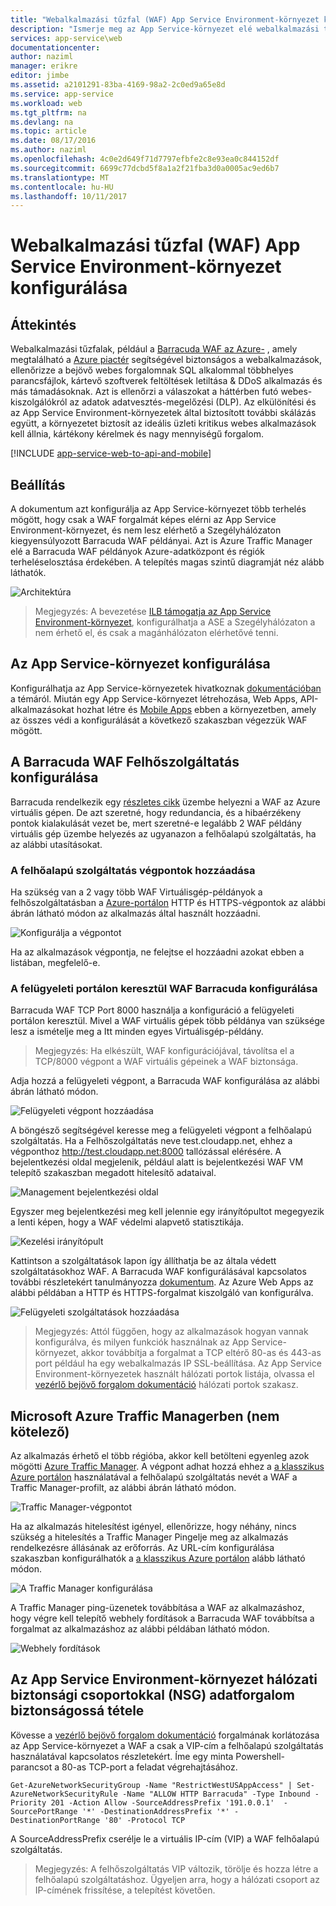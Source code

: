 ```yaml
---
title: "Webalkalmazási tűzfal (WAF) App Service Environment-környezet konfigurálása"
description: "Ismerje meg az App Service-környezet elé webalkalmazási tűzfal konfigurálásáról."
services: app-service\web
documentationcenter: 
author: naziml
manager: erikre
editor: jimbe
ms.assetid: a2101291-83ba-4169-98a2-2c0ed9a65e8d
ms.service: app-service
ms.workload: web
ms.tgt_pltfrm: na
ms.devlang: na
ms.topic: article
ms.date: 08/17/2016
ms.author: naziml
ms.openlocfilehash: 4c0e2d649f71d7797efbfe2c8e93ea0c844152df
ms.sourcegitcommit: 6699c77dcbd5f8a1a2f21fba3d0a0005ac9ed6b7
ms.translationtype: MT
ms.contentlocale: hu-HU
ms.lasthandoff: 10/11/2017
---
```

# <a name="configuring-a-web-application-firewall-waf-for-app-service-environment"></a>Webalkalmazási tűzfal (WAF) App Service Environment-környezet konfigurálása
## <a name="overview"></a>Áttekintés
Webalkalmazási tűzfalak, például a [Barracuda WAF az Azure-](https://www.barracuda.com/programs/azure) , amely megtalálható a [Azure piactér](https://azure.microsoft.com/marketplace/partners/barracudanetworks/waf-byol/) segítségével biztonságos a webalkalmazások, ellenőrizze a bejövő webes forgalomnak SQL alkalommal többhelyes parancsfájlok, kártevő szoftverek feltöltések letiltása & DDoS alkalmazás és más támadásoknak. Azt is ellenőrzi a válaszokat a háttérben futó webes-kiszolgálókról az adatok adatvesztés-megelőzési (DLP). Az elkülönítési és az App Service Environment-környezetek által biztosított további skálázás együtt, a környezetet biztosít az ideális üzleti kritikus webes alkalmazások kell állnia, kártékony kérelmek és nagy mennyiségű forgalom.

[!INCLUDE [app-service-web-to-api-and-mobile](../../../includes/app-service-web-to-api-and-mobile.md)] 

## <a name="setup"></a>Beállítás
A dokumentum azt konfigurálja az App Service-környezet több terhelés mögött, hogy csak a WAF forgalmát képes elérni az App Service Environment-környezet, és nem lesz elérhető a Szegélyhálózaton kiegyensúlyozott Barracuda WAF példányai. Azt is Azure Traffic Manager elé a Barracuda WAF példányok Azure-adatközpont és régiók terheléselosztása érdekében. A telepítés magas szintű diagramját néz alább láthatók.

![Architektúra][Architecture] 

> Megjegyzés: A bevezetése [ILB támogatja az App Service Environment-környezet](app-service-environment-with-internal-load-balancer.md), konfigurálhatja a ASE a Szegélyhálózaton a nem érhető el, és csak a magánhálózaton elérhetővé tenni. 
> 
> 

## <a name="configuring-your-app-service-environment"></a>Az App Service-környezet konfigurálása
Konfigurálhatja az App Service-környezetek hivatkoznak [dokumentációban](app-service-web-how-to-create-an-app-service-environment.md) a témáról. Miután egy App Service-környezet létrehozása, Web Apps, API-alkalmazásokat hozhat létre és [Mobile Apps](../../app-service-mobile/app-service-mobile-value-prop.md) ebben a környezetben, amely az összes védi a konfigurálását a következő szakaszban végezzük WAF mögött.

## <a name="configuring-your-barracuda-waf-cloud-service"></a>A Barracuda WAF Felhőszolgáltatás konfigurálása
Barracuda rendelkezik egy [részletes cikk](https://campus.barracuda.com/product/webapplicationfirewall/article/WAF/DeployWAFInAzure) üzembe helyezni a WAF az Azure virtuális gépen. De azt szeretné, hogy redundancia, és a hibaérzékeny pontok kialakulását vezet be, mert szeretné-e legalább 2 WAF példány virtuális gép üzembe helyezés az ugyanazon a felhőalapú szolgáltatás, ha az alábbi utasításokat.

### <a name="adding-endpoints-to-cloud-service"></a>A felhőalapú szolgáltatás végpontok hozzáadása
Ha szükség van a 2 vagy több WAF Virtuálisgép-példányok a felhőszolgáltatásban a [Azure-portálon](https://portal.azure.com/) HTTP és HTTPS-végpontok az alábbi ábrán látható módon az alkalmazás által használt hozzáadni.

![Konfigurálja a végpontot][ConfigureEndpoint]

Ha az alkalmazások végpontja, ne felejtse el hozzáadni azokat ebben a listában, megfelelő-e. 

### <a name="configuring-barracuda-waf-through-its-management-portal"></a>A felügyeleti portálon keresztül WAF Barracuda konfigurálása
Barracuda WAF TCP Port 8000 használja a konfiguráció a felügyeleti portálon keresztül. Mivel a WAF virtuális gépek több példánya van szüksége lesz a ismételje meg a Itt minden egyes Virtuálisgép-példány. 

> Megjegyzés: Ha elkészült, WAF konfigurációjával, távolítsa el a TCP/8000 végpont a WAF virtuális gépeinek a WAF biztonsága.
> 
> 

Adja hozzá a felügyeleti végpont, a Barracuda WAF konfigurálása az alábbi ábrán látható módon.

![Felügyeleti végpont hozzáadása][AddManagementEndpoint]

A böngésző segítségével keresse meg a felügyeleti végpont a felhőalapú szolgáltatás. Ha a Felhőszolgáltatás neve test.cloudapp.net, ehhez a végponthoz http://test.cloudapp.net:8000 tallózással elérésére. A bejelentkezési oldal megjelenik, például alatt is bejelentkezési WAF VM telepítő szakaszban megadott hitelesítő adataival.

![Management bejelentkezési oldal][ManagementLoginPage]

Egyszer meg bejelentkezési meg kell jelennie egy irányítópultot megegyezik a lenti képen, hogy a WAF védelmi alapvető statisztikája.

![Kezelési irányítópult][ManagementDashboard]

Kattintson a szolgáltatások lapon így állíthatja be az általa védett szolgáltatásokhoz WAF. A Barracuda WAF konfigurálásával kapcsolatos további részletekért tanulmányozza [dokumentum](https://techlib.barracuda.com/waf/getstarted1). Az Azure Web Apps az alábbi példában a HTTP és HTTPS-forgalmat kiszolgáló van konfigurálva.

![Felügyeleti szolgáltatások hozzáadása][ManagementAddServices]

> Megjegyzés: Attól függően, hogy az alkalmazások hogyan vannak konfigurálva, és milyen funkciók használnak az App Service-környezet, akkor továbbítja a forgalmat a TCP eltérő 80-as és 443-as port például ha egy webalkalmazás IP SSL-beállítása. Az App Service Environment-környezetek használt hálózati portok listája, olvassa el [vezérlő bejövő forgalom dokumentáció](app-service-app-service-environment-control-inbound-traffic.md) hálózati portok szakasz.
> 
> 

## <a name="configuring-microsoft-azure-traffic-manager-optional"></a>Microsoft Azure Traffic Managerben (nem kötelező)
Az alkalmazás érhető el több régióba, akkor kell betölteni egyenleg azok mögötti [Azure Traffic Manager](../../traffic-manager/traffic-manager-overview.md). A végpont adhat hozzá ehhez a [a klasszikus Azure portálon](https://manage.azure.com) használatával a felhőalapú szolgáltatás nevét a WAF a Traffic Manager-profilt, az alábbi ábrán látható módon. 

![Traffic Manager-végpontot][TrafficManagerEndpoint]

Ha az alkalmazás hitelesítést igényel, ellenőrizze, hogy néhány, nincs szükség a hitelesítés a Traffic Manager Pingelje meg az alkalmazás rendelkezésre állásának az erőforrás. Az URL-cím konfigurálása szakaszban konfigurálhatók a [a klasszikus Azure portálon](https://manage.azure.com) alább látható módon.

![A Traffic Manager konfigurálása][ConfigureTrafficManager]

A Traffic Manager ping-üzenetek továbbítása a WAF az alkalmazáshoz, hogy végre kell telepítő webhely fordítások a Barracuda WAF továbbítsa a forgalmat az alkalmazáshoz az alábbi példában látható módon.

![Webhely fordítások][WebsiteTranslations]

## <a name="securing-traffic-to-app-service-environment-using-network-security-groups-nsg"></a>Az App Service Environment-környezet hálózati biztonsági csoportokkal (NSG) adatforgalom biztonságossá tétele
Kövesse a [vezérlő bejövő forgalom dokumentáció](app-service-app-service-environment-control-inbound-traffic.md) forgalmának korlátozása az App Service-környezet a WAF a csak a VIP-cím a felhőalapú szolgáltatás használatával kapcsolatos részletekért. Íme egy minta Powershell-parancsot a 80-as TCP-port a feladat végrehajtásához.

    Get-AzureNetworkSecurityGroup -Name "RestrictWestUSAppAccess" | Set-AzureNetworkSecurityRule -Name "ALLOW HTTP Barracuda" -Type Inbound -Priority 201 -Action Allow -SourceAddressPrefix '191.0.0.1'  -SourcePortRange '*' -DestinationAddressPrefix '*' -DestinationPortRange '80' -Protocol TCP

A SourceAddressPrefix cserélje le a virtuális IP-cím (VIP) a WAF felhőalapú szolgáltatás.

> Megjegyzés: A felhőszolgáltatás VIP változik, törölje és hozza létre a felhőalapú szolgáltatáshoz. Ügyeljen arra, hogy a hálózati csoport az IP-címének frissítése, a telepítést követően. 
> 
> 

<!-- IMAGES -->
[Architecture]: ./media/app-service-app-service-environment-web-application-firewall/Architecture.png
[ConfigureEndpoint]: ./media/app-service-app-service-environment-web-application-firewall/ConfigureEndpoint.png
[AddManagementEndpoint]: ./media/app-service-app-service-environment-web-application-firewall/AddManagementEndpoint.png
[ManagementAddServices]: ./media/app-service-app-service-environment-web-application-firewall/ManagementAddServices.png
[ManagementDashboard]: ./media/app-service-app-service-environment-web-application-firewall/ManagementDashboard.png
[ManagementLoginPage]: ./media/app-service-app-service-environment-web-application-firewall/ManagementLoginPage.png
[TrafficManagerEndpoint]: ./media/app-service-app-service-environment-web-application-firewall/TrafficManagerEndpoint.png
[ConfigureTrafficManager]: ./media/app-service-app-service-environment-web-application-firewall/ConfigureTrafficManager.png
[WebsiteTranslations]: ./media/app-service-app-service-environment-web-application-firewall/WebsiteTranslations.png

